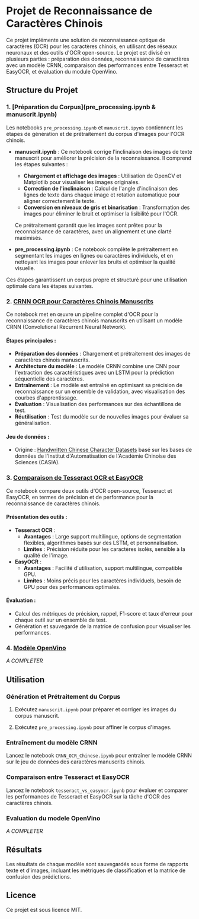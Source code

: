 # Projet de Reconnaissance de Caractères Chinois

Ce projet implémente une solution de reconnaissance optique de caractères (OCR) pour les caractères chinois, en utilisant des réseaux neuronaux et des outils d'OCR open-source. Le projet est divisé en plusieurs parties : préparation des données, reconnaissance de caractères avec un modèle CRNN, comparaison des performances entre Tesseract et EasyOCR, et évaluation du module OpenVino.

## Structure du Projet

### 1. [Préparation du Corpus](pre_processing.ipynb & manuscrit.ipynb)
Les notebooks `pre_processing.ipynb` et `manuscrit.ipynb` contiennent les étapes de génération et de prétraitement du corpus d'images pour l'OCR chinois.

- **manuscrit.ipynb** : Ce notebook corrige l'inclinaison des images de texte manuscrit pour améliorer la précision de la reconnaissance. Il comprend les étapes suivantes :
  - **Chargement et affichage des images** : Utilisation de OpenCV et Matplotlib pour visualiser les images originales.
  - **Correction de l'inclinaison** : Calcul de l'angle d'inclinaison des lignes de texte dans chaque image et rotation automatique pour aligner correctement le texte.
  - **Conversion en niveaux de gris et binarisation** : Transformation des images pour éliminer le bruit et optimiser la lisibilité pour l'OCR.

  Ce prétraitement garantit que les images sont prêtes pour la reconnaissance de caractères, avec un alignement et une clarté maximisés.

- **pre_processing.ipynb** : Ce notebook complète le prétraitement en segmentant les images en lignes ou caractères individuels, et en nettoyant les images pour enlever les bruits et optimiser la qualité visuelle.

Ces étapes garantissent un corpus propre et structuré pour une utilisation optimale dans les étapes suivantes.

### 2. [CRNN OCR pour Caractères Chinois Manuscrits](CRNN_OCR_Chinese.ipynb)
Ce notebook met en œuvre un pipeline complet d'OCR pour la reconnaissance de caractères chinois manuscrits en utilisant un modèle CRNN (Convolutional Recurrent Neural Network).

#### Étapes principales :
- **Préparation des données** : Chargement et prétraitement des images de caractères chinois manuscrits.
- **Architecture du modèle** : Le modèle CRNN combine une CNN pour l'extraction des caractéristiques avec un LSTM pour la prédiction séquentielle des caractères.
- **Entraînement** : Le modèle est entraîné en optimisant sa précision de reconnaissance sur un ensemble de validation, avec visualisation des courbes d'apprentissage.
- **Évaluation** : Visualisation des performances sur des échantillons de test.
- **Réutilisation** : Test du modèle sur de nouvelles images pour évaluer sa généralisation.

#### Jeu de données :
- Origine : [Handwritten Chinese Character Datasets](https://www.kaggle.com/datasets/pascalbliem/handwritten-chinese-character-hanzi-datasets) basé sur les bases de données de l'Institut d'Automatisation de l'Académie Chinoise des Sciences (CASIA).

### 3. [Comparaison de Tesseract OCR et EasyOCR](tesseract_vs_easyocr.ipynb)
Ce notebook compare deux outils d'OCR open-source, Tesseract et EasyOCR, en termes de précision et de performance pour la reconnaissance de caractères chinois.

#### Présentation des outils :
- **Tesseract OCR** :
  - **Avantages** : Large support multilingue, options de segmentation flexibles, algorithmes basés sur des LSTM, et personnalisation.
  - **Limites** : Précision réduite pour les caractères isolés, sensible à la qualité de l'image.
- **EasyOCR** :
  - **Avantages** : Facilité d'utilisation, support multilingue, compatible GPU.
  - **Limites** : Moins précis pour les caractères individuels, besoin de GPU pour des performances optimales.

#### Évaluation :
- Calcul des métriques de précision, rappel, F1-score et taux d'erreur pour chaque outil sur un ensemble de test.
- Génération et sauvegarde de la matrice de confusion pour visualiser les performances.

### 4. [Modèle OpenVino]()

*A COMPLETER*

## Utilisation

### Génération et Prétraitement du Corpus

1. Exécutez `manuscrit.ipynb` pour préparer et corriger les images du corpus manuscrit.

2. Exécutez `pre_processing.ipynb` pour affiner le corpus d'images.

### Entraînement du modèle CRNN
Lancez le notebook `CRNN_OCR_Chinese.ipynb` pour entraîner le modèle CRNN sur le jeu de données des caractères manuscrits chinois.

### Comparaison entre Tesseract et EasyOCR
Lancez le notebook `tesseract_vs_easyocr.ipynb` pour évaluer et comparer les performances de Tesseract et EasyOCR sur la tâche d'OCR des caractères chinois.

### Evaluation du modele OpenVino

*A COMPLETER*

## Résultats
Les résultats de chaque modèle sont sauvegardés sous forme de rapports texte et d'images, incluant les métriques de classification et la matrice de confusion des prédictions.

## Licence
Ce projet est sous licence MIT.